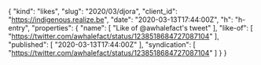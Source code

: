{
  "kind": "likes",
  "slug": "2020/03/djora",
  "client_id": "https://indigenous.realize.be",
  "date": "2020-03-13T17:44:00Z",
  "h": "h-entry",
  "properties": {
    "name": [
      "Like of @awhalefact's tweet"
    ],
    "like-of": [
      "https://twitter.com/awhalefact/status/1238518684727087104"
    ],
    "published": [
      "2020-03-13T17:44:00Z"
    ],
    "syndication": [
      "https://twitter.com/awhalefact/status/1238518684727087104"
    ]
  }
}
